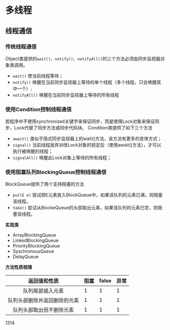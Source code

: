 # 多线程
## 线程通信
### 传统线程通信
Object类提供的```wait()```、```notify()```、```notifyAll()```的三个方法必须由同步监视器对象类调用。

- ```wait()```
	使当前线程等待；
- ```notify()```
	唤醒在当前同步监视器上等待的单个线程（多个线程，只会唤醒其中一个）;
- ```notifyAll()```
	唤醒在当前同步监视器上等待的所有线程

### 使用Condition控制线程通信
若程序中不使用synchronized关键字来保证同步，而是使用Lock对象来保证同步，Lock代替了同步方法或同步代码块。
Condition类提供了如下三个方法

+ ```await()```
	类似于隐式同步监视器上的wait()方法，该方法有更多的变体方式；
+ ```signal()```
	当前线程放弃对改Lock对象的锁定后（使用await()方法），才可以执行被唤醒的线程；
+ ```signalAll()```
	唤醒此Lock对象上等待的所有线程；

### 使用阻塞队列BlockingQueue控制线程通信
BlockQueue提供了两个支持阻塞的方法

+ ```put(E e)```
	尝试把E元素放入BlockQueue中，如果该队列的元素已满，则阻塞该线程。
+ ```take()```
	尝试从BlockeQueue的头部取出元素，如果该队列的元素已空，则阻塞该线程。
	
**实现类**

- ArrayBlockingQueue
- LinkedBlockingQueue
- PriorityBlockingQueue
- SyschronousQueue
- DelayQueue
	
**方法性质梳理**
	
	
返回值和性质|阻塞|false|异常
:-:|:-|:-|:-
队列尾部插入元素|1|1|1
队列头部删除并返回删除的元素|1|1|1
队列头部取出但不删除元素|1|1|1


1314
